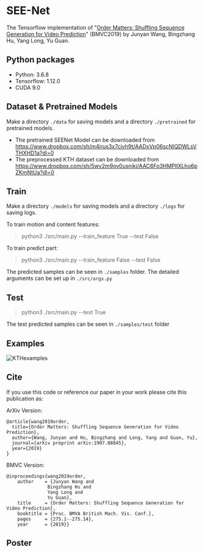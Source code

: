# SEE-Net
The Tensorflow implementation of "[Order Matters: Shuffling Sequence
Generation for Video Prediction](https://bmvc2019.org/wp-content/uploads/papers/1023-paper.pdf)" (BMVC2019) by Junyan Wang, Bingzhang Hu, Yang Long, Yu Guan.


## Python packages
* Python: 3.6.8
* Tensorflow: 1.12.0
* CUDA 9.0

## Dataset & Pretrained Models
Make a directory `./data` for saving models and a directory `./pretrained` for pretrained models.
* The pretrained SEENet Model can be downloaded from https://www.dropbox.com/sh/m4jrus3x7cjyh9t/AADxVp06scNlQDWLsVTHXHD1a?dl=0
* The preprocessed KTH dataset can be downloaded from https://www.dropbox.com/sh/5wv2m9ov0usnikj/AAC6Fo3HMPIlXLho6pZKmNtUa?dl=0

## Train
Make a directory `./models` for saving models and a directory `./logs` for saving logs.

To train motion and content features:
> python3 ./src/main.py --train_feature True --test False

To train predict part:
> python3 ./src/main.py --train_feature False --test False

The predicted samples can be seen in `./samples` folder. The detailed arguments can be set up in `./src/args.py`
 

## Test
> python3 ./src/main.py --test True

The test predicted samples can be seen in `./samples/test` folder

## Examples

![KTHexamples](https://i.postimg.cc/G90WmFtS/all.png)

## Cite
If you use this code or reference our paper in your work please cite this publication as:

ArXiv Version:
```
@article{wang2019order,
  title={Order Matters: Shuffling Sequence Generation for Video Prediction},
  author={Wang, Junyan and Hu, Bingzhang and Long, Yang and Guan, Yu},
  journal={arXiv preprint arXiv:1907.08845},
  year={2019}
}
```


BMVC Version:
```
@inproceedings{wang2019order,
    author    = {Junyan Wang and
               Bingzhang Hu and
               Yang Long and
               Yu Guan},
    title     = {Order Matters: Shuffling Sequence Generation for Video Prediction},
    booktitle = {Proc. BMVA British Mach. Vis. Conf.},
    pages     = {275.1--275.14},
    year      = {2019}}
```
## Poster


